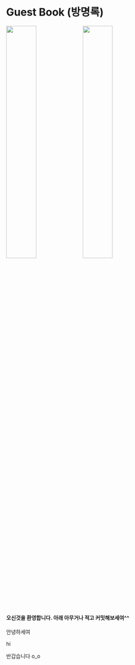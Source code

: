 # Guest Book (방명록)

<img src="https://t1.daumcdn.net/cfile/tistory/99FDA1445E9A8E6F13" width="40%">

<img src="https://user-images.githubusercontent.com/26598708/79863920-880cb280-8413-11ea-91db-d91d16f0d3d9.gif" width="40%">

#### 오신것을 환영합니다. 아래 아무거나 적고 커밋해보세여^^

안녕하세여

hi

반갑습니다 o_o
